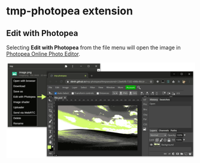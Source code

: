 # tmp-photopea extension

## Edit with Photopea

Selecting **Edit with Photopea** from the file menu will open the image in [Photopea Online Photo Editor](photopea.com).

![](./images/edit-with-photopea.png)

